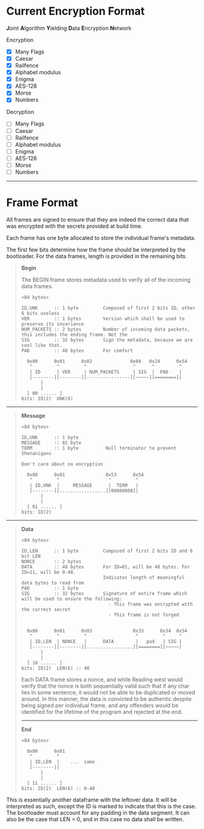 # Current Encryption Format

**J**oint
**A**lgorithm
**Y**ielding
**D**ata
**E**ncryption
**N**etwork

Encryption

-   [x] Many Flags
-   [x] Caesar
-   [x] Railfence
-   [x] Alphabet modulus
-   [x] Enigma
-   [x] AES-128
-   [x] Morse
-   [x] Numbers

Decryption

-   [ ] Many Flags
-   [ ] Caesar
-   [ ] Railfence
-   [ ] Alphabet modulus
-   [ ] Enigma
-   [ ] AES-128
-   [ ] Morse
-   [ ] Numbers

---

# Frame Format

All frames are signed to ensure that they are indeed the correct data that was encrypted with the secrets provided at build time.

Each frame has one byte allocated to store the individual frame's metadata.

The first few bits determine how the frame should be interpreted by the bootloader.
For the data frames, length is provided in the remaining bits.

<blockquote>

**Begin**

The BEGIN frame stores metadata used to verify all of the incoming data frames.

```
<84 bytes>

ID,UNK      :: 1 byte         Composed of first 2 bits ID, other 6 bits useless
VER         :: 1 bytes        Version which shall be used to preserve its invariance
NUM_PACKETS :: 2 bytes        Number of incoming data packets, this includes the ending frame. Not the
SIG         :: 32 bytes       Sign the metadata, because we are cool like that.
PAD         :: 48 bytes       For comfort

  0x00      0x01      0x02              0x04   0x24      0x54
   ^         ^         ^                 ^      ^         ^
   | ID      | VER     | NUM_PACKETS     | SIG  |  PAD    |
   [--------][--------][----------------][~~~~~][========]|
       |
       |
  [ 00 ...... ]
bits: ID(2)  UNK(6)
```

</blockquote>

---

<blockquote>

**Message**

```
<84 bytes>

ID,UNK      :: 1 byte
MESSAGE     :: 82 byte
TERM        :: 1 byte          Null terminator to prevent Shenanigans

Don't care about no encryption

  0x00      0x01               0x53      0x54
   ^         ^                  ^         ^
   | ID,UNK  |     MESSAGE      |  TERM   |
   [--------][.................][00000000]|
       |
       |
  [ 01 ...... ]
bits: ID(2)

```

</blockquote>

---

<blockquote>

**Data**

```
<84 bytes>

ID,LEN      :: 1 byte         Composed of first 2 bits ID and 6 bit LEN
NONCE       :: 2 bytes
DATA        :: 48 bytes       For ID=01, will be 48 bytes. For ID=11, will be 0-48.
                              Indicates length of meaningful data bytes to read from
PAD         :: 1 byte
SIG         :: 32 bytes       Signature of entire frame which will be used to ensure the following:
                                - This frame was encrypted with the correct secret
                                - This frame is not forged


  0x00      0x01      0x03               0x33      0x34  0x54
   ^         ^         ^                  ^         ^     ^
   | ID,LEN  | NONCE   |      DATA        |   pad   | SIG |
   [--------][--------][.................][========][~~~~~]
       |
       |
  [ 10 ...... ]
bits: ID(2)  LEN(6) :: 48
```

Each DATA frame stores a nonce, and while Reading west would verify that the nonce is both sequentially valid such that if any char lies in some sentence, it would not be able to be duplicated or moved around. In this manner, the data is convicted to be authentic despite being signed per individual frame, and any offenders would be identified for the lifetime of the program and rejected at the end.

---

**End**

```
<84 bytes>

  0x00      0x01
   ^         ^
   | ID,LEN  |    ...  same
   [--------]|
       |
       |
  [ 11 ...... ]
bits: ID(2)  LEN(6) :: 0-48
```

</blockquote>

This is essentially another dataframe with the leftover data. It will be interpreted as such, except the ID is marked to indicate that this is the case. The bootloader must account for any padding in the data segment. It can also be the case that LEN = 0, and in this case no data shall be written.
